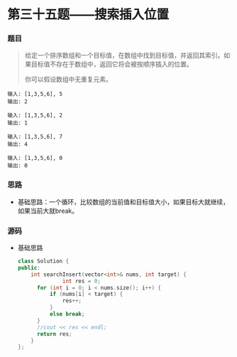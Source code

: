 # 第三十五题——搜索插入位置

### 题目

> 给定一个排序数组和一个目标值，在数组中找到目标值，并返回其索引。如果目标值不存在于数组中，返回它将会被按顺序插入的位置。
>
> 你可以假设数组中无重复元素。

```
输入: [1,3,5,6], 5
输出: 2

输入: [1,3,5,6], 2
输出: 1

输入: [1,3,5,6], 7
输出: 4

输入: [1,3,5,6], 0
输出: 0
```

### 思路

* 基础思路：一个循环，比较数组的当前值和目标值大小，如果目标大就继续，如果当前大就break。


### 源码

* 基础思路

  ```c++
  class Solution {
  public:
      int searchInsert(vector<int>& nums, int target) {
          		int res = 0;
  		for (int i = 0; i < nums.size(); i++) {
  			if (nums[i] < target) {
  				res++;
  			}
  			else break;
  		}
  		//cout << res << endl;
  		return res;
      }
  };
  ```




